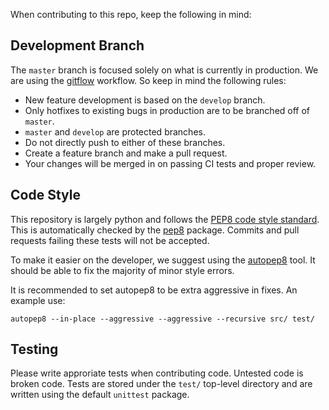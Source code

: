 When contributing to this repo, keep the following in mind:

## Development Branch

The ``master`` branch is focused solely on what is currently in production.
We are using the [gitflow](https://www.atlassian.com/git/tutorials/comparing-workflows/gitflow-workflow)
workflow. So keep in mind the following rules:

- New feature development is based on the ``develop`` branch.
- Only hotfixes to existing bugs in production are to be branched off of ``master``.
- ``master`` and ``develop`` are protected branches.
 - Do not directly push to either of these branches. 
 - Create a feature branch and make a pull request.
 - Your changes will be merged in on passing CI tests and proper review.

## Code Style

This repository is largely python and follows the [PEP8 code style standard](https://www.python.org/dev/peps/pep-0008/).
This is automatically checked by the [pep8](https://pypi.python.org/pypi/pep8)
package. Commits and pull requests failing these tests will not be accepted.

To make it easier on the developer, we suggest using the [autopep8](https://pypi.python.org/pypi/autopep8) tool.
It should be able to fix the majority of minor style errors.

It is recommended to set autopep8 to be extra aggressive in fixes. An example use: 
```
autopep8 --in-place --aggressive --aggressive --recursive src/ test/
```

## Testing

Please write approriate tests when contributing code. Untested code is broken code.
Tests are stored under the ``test/`` top-level directory and are written using
the default ``unittest`` package.
